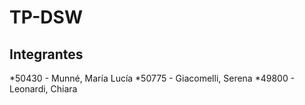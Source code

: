 # TP-DSW
## Integrantes
  *50430 - Munné, María Lucía
  *50775 - Giacomelli, Serena
  *49800 - Leonardi, Chiara
